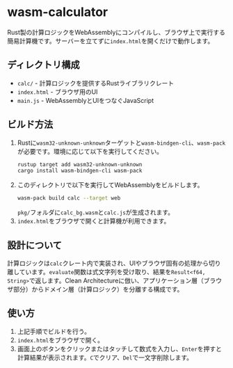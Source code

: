 # wasm-calculator

Rust製の計算ロジックをWebAssemblyにコンパイルし、ブラウザ上で実行する簡易計算機です。サーバーを立てずに`index.html`を開くだけで動作します。

## ディレクトリ構成

- `calc/` - 計算ロジックを提供するRustライブラリクレート
- `index.html` - ブラウザ用のUI
- `main.js` - WebAssemblyとUIをつなぐJavaScript

## ビルド方法

1. Rustに`wasm32-unknown-unknown`ターゲットと`wasm-bindgen-cli`、`wasm-pack`が必要です。環境に応じて以下を実行してください。
   ```bash
   rustup target add wasm32-unknown-unknown
   cargo install wasm-bindgen-cli wasm-pack
   ```
2. このディレクトリで以下を実行してWebAssemblyをビルドします。
   ```bash
   wasm-pack build calc --target web
   ```
   `pkg/`フォルダに`calc_bg.wasm`と`calc.js`が生成されます。
3. `index.html`をブラウザで開くと計算機が利用できます。

## 設計について

計算ロジックは`calc`クレート内で実装され、UIやブラウザ固有の処理から切り離しています。`evaluate`関数は式文字列を受け取り、結果を`Result<f64, String>`で返します。Clean Architectureに倣い、アプリケーション層（ブラウザ部分）からドメイン層（計算ロジック）を分離する構成です。

## 使い方

1. 上記手順でビルドを行う。
2. `index.html`をブラウザで開く。
3. 画面上のボタンをクリックまたはタッチして数式を入力し、`Enter`を押すと計算結果が表示されます。`C`でクリア、`Del`で一文字削除します。
